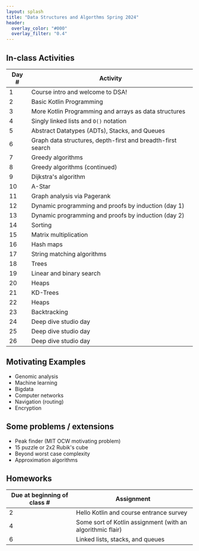 ```yaml
---
layout: splash
title: "Data Structures and Algorthms Spring 2024"
header:
  overlay_color: "#000"
  overlay_filter: "0.4"
---
```


## In-class Activities

| Day #      | Activity |
| ----------- | ----------- |
| 1     | Course intro and welcome to DSA! |
| 2     | Basic Kotlin Programming |
| 3     | More Kotlin Programming and arrays as data structures |
| 4     | Singly linked lists and `O()` notation |
| 5     | Abstract Datatypes (ADTs), Stacks, and Queues |
| 6     | Graph data structures, depth-first and breadth-first search |
| 7     | Greedy algorithms |
| 8     | Greedy algorithms (continued) |
| 9     | Dijkstra's algorithm |
| 10     | A-Star |
| 11    | Graph analysis via Pagerank |
| 12    | Dynamic programming and proofs by induction (day 1) |
| 13    | Dynamic programming and proofs by induction (day 2) |
| 14    | Sorting |
| 15    | Matrix multiplication |
| 16    | Hash maps |
| 17    | String matching algorithms |
| 18    | Trees |
| 19    | Linear and binary search |
| 20    | Heaps |
| 21    | KD-Trees |
| 22    | Heaps |
| 23    | Backtracking |
| 24    | Deep dive studio day |
| 25    | Deep dive studio day |
| 26    | Deep dive studio day |

## Motivating Examples

* Genomic analysis
* Machine learning
* Bigdata
* Computer networks
* Navigation (routing)
* Encryption

## Some problems / extensions

* Peak finder (MIT OCW motivating problem)
* 15 puzzle or 2x2 Rubik's cube
* Beyond worst case complexity
* Approximation algorithms

##  Homeworks

| Due at beginning of class #     | Assignment |
| ----------- | ----------- |
|  2 | Hello Kotlin and course entrance survey |
|  4 | Some sort of Kotlin assignment (with an algorithmic flair) |
|  6 | Linked lists, stacks, and queues |
